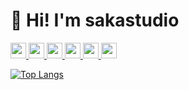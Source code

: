 # 👋 Hi! I'm sakastudio

<p align="left"> 
  <a href="http://twitter.com/sakastudio_">
    <img height="25" src="https://img.shields.io/twitter/follow/sakastudio_?label=Twitter&logo=twitter&style=flat" />
  </a>
  <a href="https://store.steampowered.com/curator/38927102">
    <img height="25" src="https://img.shields.io/badge/Released-4 games-blue?logo=steam&style=flat" />
  </a>
  <a href="https://github.com/sakastudio">
    <img height="25" src="https://img.shields.io/github/followers/sakastudio?label=follow&logo=github&style=flat" />
  </a>
  <a href="https://www.youtube.com/channel/UCc7Dqe2967Vl7DtKNv0QshA">
    <img height="25" src="https://img.shields.io/youtube/channel/subscribers/UCc7Dqe2967Vl7DtKNv0QshA?logo=youtube&style=flat" />
  </a>
  <a href="http://qiita.com/sakastudio_">
    <img height="25" src="https://qiita-badge.apiapi.app/s/sakastudio_/posts.svg"/>
  </a>
  <a href="https://atcoder.jp/users/sakastudio">
    <img height="25" src="https://img.shields.io/endpoint?url=https%3A%2F%2Fatcoder-badges.now.sh%2Fapi%2Fatcoder%2Fjson%2Fsakastudio?style=flat" />
  </a>
</p>

[![Top Langs](https://github-readme-stats.vercel.app/api/top-langs/?username=sakastudio&layout=compact&theme=onedark)](https://github.com/anuraghazra/github-readme-stats)
